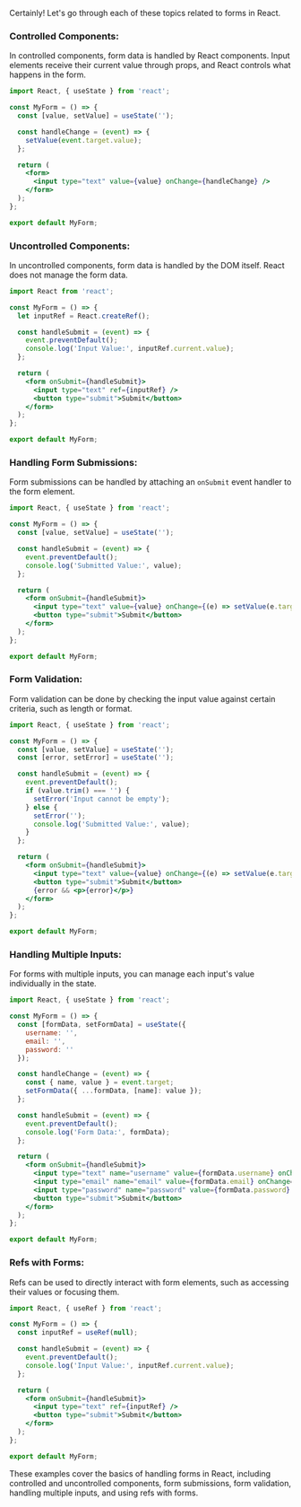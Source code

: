 Certainly! Let's go through each of these topics related to forms in React.

### Controlled Components:

In controlled components, form data is handled by React components. Input elements receive their current value through props, and React controls what happens in the form.

```jsx
import React, { useState } from 'react';

const MyForm = () => {
  const [value, setValue] = useState('');

  const handleChange = (event) => {
    setValue(event.target.value);
  };

  return (
    <form>
      <input type="text" value={value} onChange={handleChange} />
    </form>
  );
};

export default MyForm;
```

### Uncontrolled Components:

In uncontrolled components, form data is handled by the DOM itself. React does not manage the form data.

```jsx
import React from 'react';

const MyForm = () => {
  let inputRef = React.createRef();

  const handleSubmit = (event) => {
    event.preventDefault();
    console.log('Input Value:', inputRef.current.value);
  };

  return (
    <form onSubmit={handleSubmit}>
      <input type="text" ref={inputRef} />
      <button type="submit">Submit</button>
    </form>
  );
};

export default MyForm;
```

### Handling Form Submissions:

Form submissions can be handled by attaching an `onSubmit` event handler to the form element.

```jsx
import React, { useState } from 'react';

const MyForm = () => {
  const [value, setValue] = useState('');

  const handleSubmit = (event) => {
    event.preventDefault();
    console.log('Submitted Value:', value);
  };

  return (
    <form onSubmit={handleSubmit}>
      <input type="text" value={value} onChange={(e) => setValue(e.target.value)} />
      <button type="submit">Submit</button>
    </form>
  );
};

export default MyForm;
```

### Form Validation:

Form validation can be done by checking the input value against certain criteria, such as length or format.

```jsx
import React, { useState } from 'react';

const MyForm = () => {
  const [value, setValue] = useState('');
  const [error, setError] = useState('');

  const handleSubmit = (event) => {
    event.preventDefault();
    if (value.trim() === '') {
      setError('Input cannot be empty');
    } else {
      setError('');
      console.log('Submitted Value:', value);
    }
  };

  return (
    <form onSubmit={handleSubmit}>
      <input type="text" value={value} onChange={(e) => setValue(e.target.value)} />
      <button type="submit">Submit</button>
      {error && <p>{error}</p>}
    </form>
  );
};

export default MyForm;
```

### Handling Multiple Inputs:

For forms with multiple inputs, you can manage each input's value individually in the state.

```jsx
import React, { useState } from 'react';

const MyForm = () => {
  const [formData, setFormData] = useState({
    username: '',
    email: '',
    password: ''
  });

  const handleChange = (event) => {
    const { name, value } = event.target;
    setFormData({ ...formData, [name]: value });
  };

  const handleSubmit = (event) => {
    event.preventDefault();
    console.log('Form Data:', formData);
  };

  return (
    <form onSubmit={handleSubmit}>
      <input type="text" name="username" value={formData.username} onChange={handleChange} />
      <input type="email" name="email" value={formData.email} onChange={handleChange} />
      <input type="password" name="password" value={formData.password} onChange={handleChange} />
      <button type="submit">Submit</button>
    </form>
  );
};

export default MyForm;
```

### Refs with Forms:

Refs can be used to directly interact with form elements, such as accessing their values or focusing them.

```jsx
import React, { useRef } from 'react';

const MyForm = () => {
  const inputRef = useRef(null);

  const handleSubmit = (event) => {
    event.preventDefault();
    console.log('Input Value:', inputRef.current.value);
  };

  return (
    <form onSubmit={handleSubmit}>
      <input type="text" ref={inputRef} />
      <button type="submit">Submit</button>
    </form>
  );
};

export default MyForm;
```

These examples cover the basics of handling forms in React, including controlled and uncontrolled components, form submissions, form validation, handling multiple inputs, and using refs with forms.
